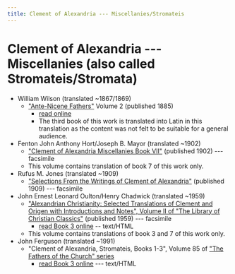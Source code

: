 ```yaml
---
title: Clement of Alexandria --- Miscellanies/Stromateis
---
```


# Clement of Alexandria --- Miscellanies (also called Stromateis/Stromata)

* William Wilson (translated ~1867/1869)
  * ["Ante-Nicene Fathers"](anf.html) Volume 2 (published 1885) 
    * [read online](https://ccel.org/ccel/schaff/anf02/anf02.vi.iv.html)
    * The third book of this work is translated into Latin in this translation as the content was not felt to be suitable for a general audience.
* Fenton John Anthony Hort/Joseph B. Mayor (translated ~1902)
  * ["Clement of Alexandria Miscellanies Book VII"](https://archive.org/details/miscellaniesbook00clemuoft) (published 1902) --- facsimile
  * This volume contains translation of book 7 of this work only.
* Rufus M. Jones (translated ~1909)
  * ["Selections From the Writings of Clement of Alexandria"](https://hdl.handle.net/2027/coo.31924081814430) (published 1909) --- facsimile
* John Ernest Leonard Oulton/Henry Chadwick (translated ~1959)
  * ["Alexandrian Christianity: Selected Translations of Clement and Origen with Introductions and Notes", Volume II of "The Library of Christian Classics"](https://archive.org/details/alexandrianchris012826mbp) (published 1959) --- facsimile
    * [read Book 3 online](clementofalexandria-stromata-book3-oultonandchadwick.html) -- text/HTML
  * This volume contains translations of book 3 and 7 of this work only.
* John Ferguson (translated ~1991)
  * "Clement of Alexandria, Stromateis, Books 1-3", Volume 85 of ["The Fathers of the Church" series](fathersofthechurch.html)
    * [read Book 3 online](clementofalexandria-stromateis-book3-ferguson.html)  --- text/HTML

